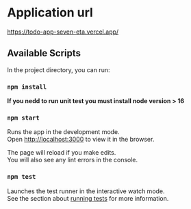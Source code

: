 # Application url

https://todo-app-seven-eta.vercel.app/

## Available Scripts

In the project directory, you can run:

### `npm install`

**If you nedd to run unit test you must install node version > 16**


### `npm start`

Runs the app in the development mode.\
Open [http://localhost:3000](http://localhost:3000) to view it in the browser.

The page will reload if you make edits.\
You will also see any lint errors in the console.

### `npm test`

Launches the test runner in the interactive watch mode.\
See the section about [running tests](https://facebook.github.io/create-react-app/docs/running-tests) for more information.
